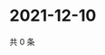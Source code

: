 # 2021-12-10

共 0 条

<!-- BEGIN WEIBO -->
<!-- 最后更新时间 Fri Dec 10 2021 01:22:41 GMT+0800 (China Standard Time) -->

<!-- END WEIBO -->
